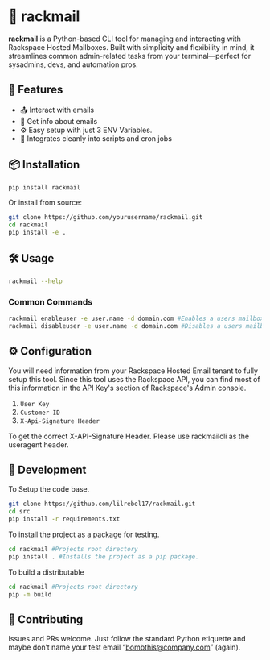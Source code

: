 # 📨 rackmail

**rackmail** is a Python-based CLI tool for managing and interacting with Rackspace Hosted Mailboxes. Built with simplicity and flexibility in mind, it streamlines common admin-related tasks from your terminal—perfect for sysadmins, devs, and automation pros.

## 🚀 Features

- 📤 Interact with emails
- 📜 Get info about emails  
- ⚙️ Easy setup with just 3 ENV Variables. 
- 🔌 Integrates cleanly into scripts and cron jobs

## 📦 Installation

```bash
pip install rackmail
```

Or install from source:

```bash
git clone https://github.com/yourusername/rackmail.git
cd rackmail
pip install -e .
```

## 🛠 Usage

```bash
rackmail --help
```

### Common Commands

```bash
rackmail enableuser -e user.name -d domain.com #Enables a users mailbox
rackmail disableuser -e user.name -d domain.com #Disables a users mailbox
```

## ⚙️ Configuration
You will need information from your Rackspace Hosted Email tenant to fully setup this tool. Since this tool uses the Rackspace API, you can find most of this information in the API Key's section of Rackspace's Admin console.

1. ```User Key```
2. ```Customer ID```
3. ```X-Api-Signature Header```

To get the correct X-API-Signature Header. Please use rackmailcli as the useragent header.

## 🔧 Development

To Setup the code base.
```bash
git clone https://github.com/lilrebel17/rackmail.git
cd src
pip install -r requirements.txt
```

To install the project as a package for testing.
```bash
cd rackmail #Projects root directory
pip install . #Installs the project as a pip package.
```

To build a distributable
```bash
cd rackmail #Projects root directory
pip -m build
```

## 🤝 Contributing

Issues and PRs welcome. Just follow the standard Python etiquette and maybe don’t name your test email “bombthis@company.com” (again).